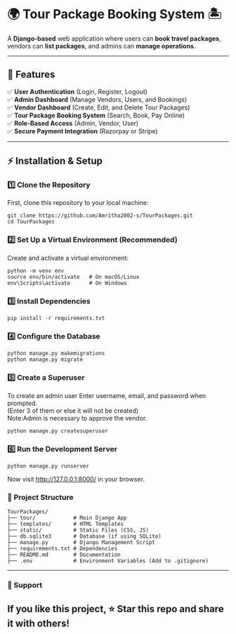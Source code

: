 # 🌍 Tour Package Booking System 🏝️

A **Django-based** web application where users can **book travel packages**, vendors can **list packages**, and admins can **manage operations**.

---

## 🚀 Features
✅ **User Authentication** (Login, Register, Logout)  
✅ **Admin Dashboard** (Manage Vendors, Users, and Bookings)  
✅ **Vendor Dashboard** (Create, Edit, and Delete Tour Packages)  
✅ **Tour Package Booking System** (Search, Book, Pay Online)  
✅ **Role-Based Access** (Admin, Vendor, User)  
✅ **Secure Payment Integration** (Razorpay or Stripe)  

---

## ⚡ Installation & Setup

### **1️⃣ Clone the Repository**
First, clone this repository to your local machine:
```
git clone https://github.com/Amritha2002-s/TourPackages.git
cd TourPackages
```
### **2️⃣ Set Up a Virtual Environment (Recommended)**
Create and activate a virtual environment:
```
python -m venv env
source env/bin/activate   # On macOS/Linux
env\Scripts\activate      # On Windows

```
### **3️⃣ Install Dependencies**
```
pip install -r requirements.txt

```
### **4️⃣ Configure the Database**
```
python manage.py makemigrations
python manage.py migrate

```
### **5️⃣ Create a Superuser**

To create an admin user 
Enter username, email, and password when prompted.  
(Enter 3 of them or else it will not be created)  
Note:Admin is necessary to approve the vendor.  
```
python manage.py createsuperuser

```
### **6️⃣ Run the Development Server**

```
python manage.py runserver

```
Now visit http://127.0.0.1:8000/ in your browser.
### **🎯 Project Structure**
```
TourPackages/
├── tour/            # Main Django App
├── templates/       # HTML Templates
├── static/          # Static Files (CSS, JS)
├── db.sqlite3       # Database (if using SQLite)
├── manage.py        # Django Management Script
├── requirements.txt # Dependencies
├── README.md        # Documentation
├── .env             # Environment Variables (Add to .gitignore)
```
---

### **🌟 Support**
If you like this project, ⭐ Star this repo and share it with others!
---
